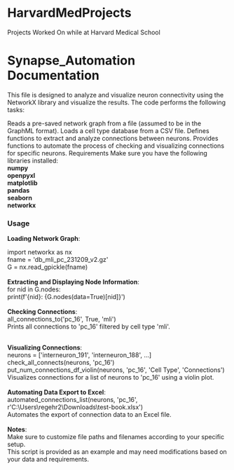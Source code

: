 # HarvardMedProjects
Projects Worked On while at Harvard Medical School

# Synapse_Automation Documentation
This file is designed to analyze and visualize neuron connectivity using the NetworkX library and visualize the results. The code performs the following tasks:

Reads a pre-saved network graph from a file (assumed to be in the GraphML format).
Loads a cell type database from a CSV file.
Defines functions to extract and analyze connections between neurons.
Provides functions to automate the process of checking and visualizing connections for specific neurons.
Requirements
Make sure you have the following libraries installed:
<br />
**numpy**<br />
**openpyxl**<br />
**matplotlib**<br />
**pandas**<br />
**seaborn**<br />
**networkx**<br />


### Usage
**Loading Network Graph**:<br />

import networkx as nx<br />
fname = 'db_mli_pc_231209_v2.gz'<br />
G = nx.read_gpickle(fname)<br />
<br />
**Extracting and Displaying Node Information**:<br />
for nid in G.nodes:<br />
    print(f'{nid}: {G.nodes(data=True)[nid]}')<br />
<br />
**Checking Connections**:<br />
all_connections_to('pc_16', True, 'mli')<br />
Prints all connections to 'pc_16' filtered by cell type 'mli'.<br />
<br />

**Visualizing Connections**:<br />
neurons = ['interneuron_191', 'interneuron_188', ...]<br />
check_all_connects(neurons, 'pc_16')<br />
put_num_connections_df_violin(neurons, 'pc_16', 'Cell Type', 'Connections')<br />
Visualizes connections for a list of neurons to 'pc_16' using a violin plot.<br />
<br />
**Automating Data Export to Excel**:<br />
automated_connections_list(neurons, 'pc_16', r'C:\Users\regehr2\Downloads\test-book.xlsx')<br />
Automates the export of connection data to an Excel file.<br />
<br />
**Notes**:<br />
Make sure to customize file paths and filenames according to your specific setup.<br />
This script is provided as an example and may need modifications based on your data and requirements.<br />
